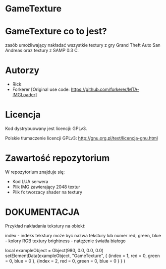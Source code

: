 # GameTexture

GameTexture co to jest?
===========
zasób umożliwający nakładać wszystkie textury z gry Grand Theft Auto San Andreas oraz textury z SAMP 0.3 C.

Autorzy
========================================================================

- Rick <Main Developer>
- Forkerer <Support> [Original use code: https://github.com/forkerer/MTA-IMGLoader]

Licencja
========================================================================

Kod dystrybuowany jest licencji: GPLv3.

Polskie tłumaczenie licencji GPLv3: http://gnu.org.pl/text/licencja-gnu.html

Zawartość repozytorium
========================================================================

W repozytorium znajduje się:
* Kod LUA serwera
* Plik IMG zawierający 2048 textur
* Plik fx tworzacy shader na textury


DOKUMENTACJA
========================================================================

Przykład nakładania tekstury na obiekt:

index - indeks tekstury może być nazwa tekstury lub numer
red, green, blue - kolory RGB textury
brightness - natężenie światła białego

local exampleObject = Object(980, 0.0, 0.0, 0.0)
setElementData(exampleObject, "GameTexture", { {index = 1, red = 0, green = 0, blue = 0 }, {index = 2, red = 0, green = 0, blue = 0 } } )

